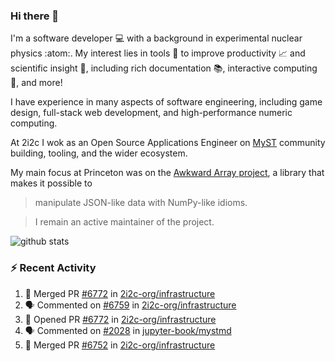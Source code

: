 ### Hi there 👋 

I'm a software developer 💻 with a background in experimental nuclear physics :atom:. My interest lies in tools :wrench: to improve productivity :chart_with_upwards_trend: and scientific insight :telescope:, including rich documentation 📚, interactive computing 🧮, and more! 

I have experience in many aspects of software engineering, including game design, full-stack web development, and high-performance numeric computing. 

At 2i2c I wok as an Open Source Applications Engineer on [MyST](https://github.com/jupyter-book/mystmd) community building, tooling, and the wider ecosystem. 

My main focus at Princeton was on the [Awkward Array project](awkward-array.org/), a library that makes it possible to 
> manipulate JSON-like data with NumPy-like idioms.

> I remain an active maintainer of the project. 

![github stats](https://github-readme-stats.vercel.app/api?username=agoose77&show_icons=true&hide_rank=true&hide_title=true&bg_color=30,e76445,904e95&text_color=efe3ec&icon_color=efe3ec)
<!--
**agoose77/agoose77** is a ✨ _special_ ✨ repository because its `README.md` (this file) appears on your GitHub profile.

Here are some ideas to get you started:

- 🔭 I’m currently working on ...
- 🌱 I’m currently learning ...
- 👯 I’m looking to collaborate on ...
- 🤔 I’m looking for help with ...
- 💬 Ask me about ...
- 📫 How to reach me: ...
- 😄 Pronouns: ...
- ⚡ Fun fact: ...
-->

### :zap: Recent Activity

<!--START_SECTION:activity-->
1. 🎉 Merged PR [#6772](https://github.com/2i2c-org/infrastructure/pull/6772) in [2i2c-org/infrastructure](https://github.com/2i2c-org/infrastructure)
2. 🗣 Commented on [#6759](https://github.com/2i2c-org/infrastructure/pull/6759#issuecomment-3299738860) in [2i2c-org/infrastructure](https://github.com/2i2c-org/infrastructure)
3. 💪 Opened PR [#6772](https://github.com/2i2c-org/infrastructure/pull/6772) in [2i2c-org/infrastructure](https://github.com/2i2c-org/infrastructure)
4. 🗣 Commented on [#2028](https://github.com/jupyter-book/mystmd/issues/2028#issuecomment-3299625608) in [jupyter-book/mystmd](https://github.com/jupyter-book/mystmd)
5. 🎉 Merged PR [#6752](https://github.com/2i2c-org/infrastructure/pull/6752) in [2i2c-org/infrastructure](https://github.com/2i2c-org/infrastructure)
<!--END_SECTION:activity-->
